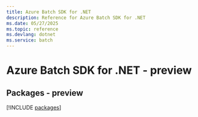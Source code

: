 ```yaml
---
title: Azure Batch SDK for .NET
description: Reference for Azure Batch SDK for .NET
ms.date: 05/27/2025
ms.topic: reference
ms.devlang: dotnet
ms.service: batch
---
```

# Azure Batch SDK for .NET - preview
## Packages - preview
[!INCLUDE [packages](batch-index.md)]